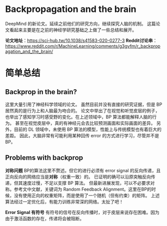# Backpropagation and the brain
DeepMind 的新论文。延续之前他们的研究方向，继续探究人脑的机制。
这篇论文看起来主要是在之前的神经学研究基础之上做了一些总结和展开。

**论文地址**：https://sci-hub.tw/10.1038/s41583-020-0277-3
**Reddit讨论串**：https://www.reddit.com/r/MachineLearning/comments/g3gvfm/r_backpropagation_and_the_brain/

简单总结
=======

Backprop in the brain?
-----
这里大量引用了神经科学领域的论文。
虽然目前并没有直接的研究证据，但是 BP 居然真的是行为上和人脑最为吻合的。
论文中举出了在视觉和听觉皮层的例子，也举出了感知学习时感受野的变化。在上述领域中，BP 算法都能解释人脑的行为。
甚至在视觉皮层中，真的有神经元会去比较预测画面和实际画面的差异。
另外，目前的 DL 领域中，未使用 BP 算法的模型，性能上与传统模型也有着巨大的差距。
因此，大脑非常有可能利用某种回传 error 的方式进行学习，尽管并不是BP。

Problems with backprop
-------
**对称问题**
BP的算法这里不赘述。但它的进行必须有 error signal 的反向传递，且正向反向的网络应当是**对称**（权重一致）的。
已证明的确可以沿原突触反向传递，但其速度过慢，不足以支撑 BP 算法。
但最新进展发现，可以不必要求对称。参考文中文献，关键词为 Random Feedback Alignment。这里在BP的时候，没有使用正向的权重矩阵，而是使用了一个随机（但有约束）的矩阵。
上述算法经过一定优化后，有能力训练非常深的网络。太扯了吧！

**Error Signal 有符号**
有符号的信号在反向传播时，对于皮层来说存在困难。因为由于激活函数的存在，传递将会被阻断。
